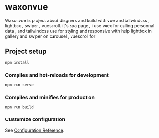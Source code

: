 # waxonvue

Waxonvue is project about disgners and build with vue and tailwindcss , lightbox , swiper , vuescroll.
it's spa page , i use vuex for calling personnal data ,
and tailwindcss use for styling and responsive with help lightbox in gallery and swiper on carousel , vuescroll for  


## Project setup
```
npm install
```

### Compiles and hot-reloads for development
```
npm run serve
```

### Compiles and minifies for production
```
npm run build
```

### Customize configuration
See [Configuration Reference](https://cli.vuejs.org/config/).
